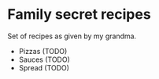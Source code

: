 # Family secret recipes 

Set of recipes as given by my grandma.

* Pizzas (TODO)
* Sauces (TODO)
* Spread (TODO)

